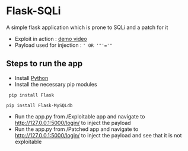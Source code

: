 # Flask-SQLi
A simple flask application which is prone to SQLi and a patch for it

- Exploit in action : [demo video](https://drive.google.com/file/d/1w5HswP9uUZESLwaoMwzL26hvT1D5uKul/view?usp=sharing "demo video")
- Payload used for injection : `' OR '"'='"`

## Steps to run the app
  - Install [Python](https://www.python.org/downloads/ "Python") 
  - Install the necessary pip modules 
  
 ` pip install Flask`

  `pip install Flask-MySQLdb`
  - Run the app.py from /Exploitable app and navigate to http://127.0.0.1:5000/login/ to inject the payload
  - Run the app.py from /Patched app and navigate to http://127.0.0.1:5000/login/ to inject the payload and see that it is not exploitable
  